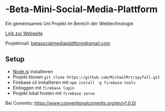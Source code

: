 # -Beta-Mini-Social-Media-Plattform
Ein gemeinsames Uni Projekt im Bereich der Webtechnologie

[Link zur Webseite](https://betasocialmediaplattform-84807.web.app/)

Projektmail: betasocialmediaplattform@gmail.com 

## Setup
* [Node.js](https://nodejs.org/en) installieren
* Projekt klonen `git clone https://github.com/MichaelMrt/spyfall.git`
* Firebase cli installieren mit `npm install -g firebase-tools`
* Einloggen mit `firebase login`
* Projekt lokal hosten mit `firebase serve`

Bei Commits:
https://www.conventionalcommits.org/en/v1.0.0/
